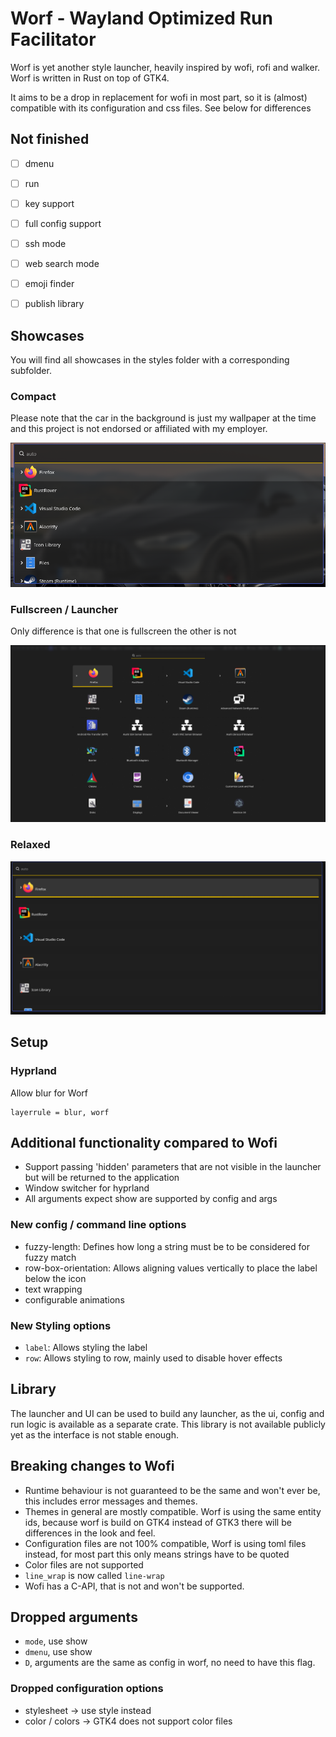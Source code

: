# Worf - Wayland Optimized Run Facilitator

Worf is yet another style launcher, heavily inspired by wofi, rofi and walker.
Worf is written in Rust on top of GTK4. 

It aims to be a drop in replacement for wofi in most part, so it is (almost) compatible with its 
configuration and css files. See below for differences

## Not finished 
* [ ] dmenu
* [ ] run
* [ ] key support
* [ ] full config support
* [ ] ssh mode
* [ ] web search mode
* [ ] emoji finder
* [ ] publish library


## Showcases

You will find all showcases in the styles folder with a corresponding subfolder.

### Compact

Please note that the car in the background is just my wallpaper at the time and this project is not endorsed or affiliated with my employer. 

![](styles/compact/example.png)

### Fullscreen / Launcher

Only difference is that one is fullscreen the other is not

![](styles/fullscreen/example.png)

### Relaxed

![](styles/relaxed/example.png)



## Setup

### Hyprland

Allow blur for Worf
```
layerrule = blur, worf
```

## Additional functionality compared to Wofi
* Support passing 'hidden' parameters that are not visible in the launcher but will be returned to the application
* Window switcher for hyprland
* All arguments expect show are supported by config and args

### New config / command line options
* fuzzy-length: Defines how long a string must be to be considered for fuzzy match
* row-box-orientation: Allows aligning values vertically to place the label below the icon
* text wrapping
* configurable animations

### New Styling options
* `label`: Allows styling the label
* `row`: Allows styling to row, mainly used to disable hover effects

## Library

The launcher and UI can be used to build any launcher, as the ui, config and run logic is available as a separate crate.
This library is not available publicly yet as the interface is not stable enough.


## Breaking changes to Wofi
* Runtime behaviour is not guaranteed to be the same and won't ever be, this includes error messages and themes.
* Themes in general are mostly compatible. Worf is using the same entity ids, 
  because worf is build on GTK4 instead of GTK3 there will be differences in the look and feel.
* Configuration files are not 100% compatible, Worf is using toml files instead, for most part this only means strings have to be quoted
* Color files are not supported
* `line_wrap` is now called `line-wrap`
* Wofi has a C-API, that is not and won't be supported.

## Dropped arguments
* `mode`, use show
* `dmenu`, use show
* `D`, arguments are the same as config in worf, no need to have this flag.

### Dropped configuration options
* stylesheet -> use style instead
* color / colors -> GTK4 does not support color files
